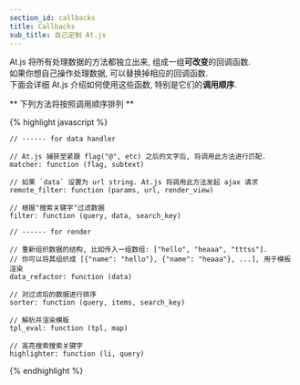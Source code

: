 ```yaml
---
section_id: callbacks
title: Callbacks
sub_title: 自己定制 At.js
---
```


At.js 将所有处理数据的方法都独立出来, 组成一组**可改变**的回调函数.  
如果你想自己操作处理数据, 可以替换掉相应的回调函数.  
下面会详细 At.js 介绍如何使用这些函数, 特别是它们的**调用顺序**.  

** 下列方法将按照调用顺序排列 **

{% highlight javascript %}

    // ------ for data handler
        
    // At.js 捕获至紧跟 flag("@", etc) 之后的文字后, 将调用此方法进行匹配.
    matcher: function (flag, subtext)

    // 如果 `data` 设置为 url string. At.js 将调用此方法发起 ajax 请求
    remote_filter: function (params, url, render_view)

    // 根据"搜索关键字"过滤数据
    filter: function (query, data, search_key)

    // ------ for render

    // 重新组织数据的结构, 比如传入一组数组: ["hello", "heaaa", "tttss"]. 
    // 你可以将其组织成 [{"name": "hello"}, {"name": "heaaa"}, ...], 用于模板渲染
    data_refactor: function (data)

    // 对过滤后的数据进行排序
    sorter: function (query, items, search_key)

    // 解析并渲染模板
    tpl_eval: function (tpl, map)

    // 高亮搜索搜索关键字
    highlighter: function (li, query)

{% endhighlight %}

